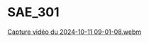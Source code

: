 # SAE_301


[Capture vidéo du 2024-10-11 09-01-08.webm](https://github.com/user-attachments/assets/a1251801-acb1-432e-a230-c6e116f1614e)
